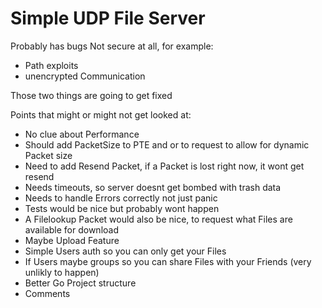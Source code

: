 # Simple UDP File Server

Probably has bugs
Not secure at all, for example: 
- Path exploits
- unencrypted Communication

Those two things are going to get fixed

Points that might or might not get looked at:

- No clue about Performance
- Should add PacketSize to PTE and or to request to allow for dynamic Packet size
- Need to add Resend Packet, if a Packet is lost right now, it wont get resend
- Needs timeouts, so server doesnt get bombed with trash data
- Needs to handle Errors correctly not just panic
- Tests would be nice but probably wont happen
- A Filelookup Packet would also be nice, to request what Files are available for download
- Maybe Upload Feature
- Simple Users auth so you can only get your Files
- If Users maybe groups so you can share Files with your Friends (very unlikly to happen)
- Better Go Project structure
- Comments